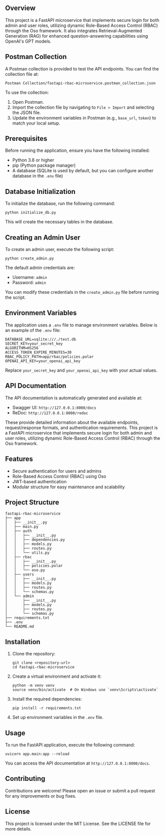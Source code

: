 ## Overview

This project is a FastAPI microservice that implements secure login for both admin and user roles, utilizing dynamic Role-Based Access Control (RBAC) through the Oso framework. It also integrates Retrieval-Augmented Generation (RAG) for enhanced question-answering capabilities using OpenAI's GPT models.

## Postman Collection

A Postman collection is provided to test the API endpoints. You can find the collection file at:

```
Postman Collection/fastapi-rbac-microservice.postman_collection.json
```

To use the collection:

1. Open Postman.
2. Import the collection file by navigating to `File > Import` and selecting the JSON file.
3. Update the environment variables in Postman (e.g., `base_url`, `token`) to match your local setup.

## Prerequisites

Before running the application, ensure you have the following installed:

- Python 3.8 or higher
- pip (Python package manager)
- A database (SQLite is used by default, but you can configure another database in the `.env` file)

## Database Initialization

To initialize the database, run the following command:

```
python initialize_db.py
```

This will create the necessary tables in the database.

## Creating an Admin User

To create an admin user, execute the following script:

```
python create_admin.py
```

The default admin credentials are:

- Username: `admin`
- Password: `admin`

You can modify these credentials in the `create_admin.py` file before running the script.

## Environment Variables

The application uses a `.env` file to manage environment variables. Below is an example of the `.env` file:

```
DATABASE_URL=sqlite:///./test.db
SECRET_KEY=your_secret_key
ALGORITHM=HS256
ACCESS_TOKEN_EXPIRE_MINUTES=30
RBAC_POLICY_PATH=app/rbac/policies.polar
OPENAI_API_KEY=your_openai_api_key
```

Replace `your_secret_key` and `your_openai_api_key` with your actual values.

## API Documentation

The API documentation is automatically generated and available at:

- Swagger UI: `http://127.0.0.1:8000/docs`
- ReDoc: `http://127.0.0.1:8000/redoc`

These provide detailed information about the available endpoints, request/response formats, and authentication requirements.
This project is a FastAPI microservice that implements secure login for both admin and user roles, utilizing dynamic Role-Based Access Control (RBAC) through the Oso framework.

## Features

- Secure authentication for users and admins
- Role-Based Access Control (RBAC) using Oso
- JWT-based authentication
- Modular structure for easy maintenance and scalability

## Project Structure

```
fastapi-rbac-microservice
├── app
│   ├── __init__.py
│   ├── main.py
│   ├── auth
│   │   ├── __init__.py
│   │   ├── dependencies.py
│   │   ├── models.py
│   │   ├── routes.py
│   │   └── utils.py
│   ├── rbac
│   │   ├── __init__.py
│   │   ├── policies.polar
│   │   └── oso.py
│   ├── users
│   │   ├── __init__.py
│   │   ├── models.py
│   │   ├── routes.py
│   │   └── schemas.py
│   └── admin
│       ├── __init__.py
│       ├── models.py
│       ├── routes.py
│       └── schemas.py
├── requirements.txt
├── .env
└── README.md
```

## Installation

1. Clone the repository:
   ```
   git clone <repository-url>
   cd fastapi-rbac-microservice
   ```

2. Create a virtual environment and activate it:
   ```
   python -m venv venv
   source venv/bin/activate  # On Windows use `venv\Scripts\activate`
   ```

3. Install the required dependencies:
   ```
   pip install -r requirements.txt
   ```

4. Set up environment variables in the `.env` file.

## Usage

To run the FastAPI application, execute the following command:
```
uvicorn app.main:app --reload
```

You can access the API documentation at `http://127.0.0.1:8000/docs`.


## Contributing

Contributions are welcome! Please open an issue or submit a pull request for any improvements or bug fixes.

## License

This project is licensed under the MIT License. See the LICENSE file for more details.
